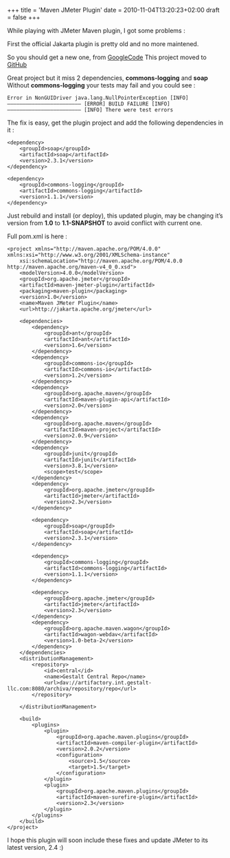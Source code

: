 +++
title = 'Maven JMeter Plugin'
date = 2010-11-04T13:20:23+02:00
draft = false
+++

While playing with JMeter Maven plugin, I got some problems :

First the official Jakarta plugin is pretty old and no more maintened.

So you should get a new one, from [GoogleCode](http://code.google.com/p/jmeter-maven-plugin/) This project moved to [GitHub](https://github.com/Ronnie76er/jmeter-maven-plugin)

Great project but it miss 2 dependencies, **commons-logging** and **soap** Without **commons-logging** your tests may fail and you could see : 

```
Error in NonGUIDriver java.lang.NullPointerException [INFO] ———————————————————————— [ERROR] BUILD FAILURE [INFO] ———————————————————————— [INFO] There were test errors
```

The fix is easy, get the plugin project and add the following dependencies in it :

```
<dependency>
	<groupId>soap</groupId>
	<artifactId>soap</artifactId>
	<version>2.3.1</version>
</dependency>

<dependency>
	<groupId>commons-logging</groupId>
	<artifactId>commons-logging</artifactId>
	<version>1.1.1</version>
</dependency>
```


Just rebuild and install (or deploy), this updated plugin, may be changing it’s version from **1.0** to **1.1-SNAPSHOT** to avoid conflict with current one.

Full pom.xml is here :

```
<project xmlns="http://maven.apache.org/POM/4.0.0" xmlns:xsi="http://www.w3.org/2001/XMLSchema-instance"
	xsi:schemaLocation="http://maven.apache.org/POM/4.0.0 http://maven.apache.org/maven-v4_0_0.xsd">
	<modelVersion>4.0.0</modelVersion>
	<groupId>org.apache.jmeter</groupId>
	<artifactId>maven-jmeter-plugin</artifactId>
	<packaging>maven-plugin</packaging>
	<version>1.0</version>
	<name>Maven JMeter Plugin</name>
	<url>http://jakarta.apache.org/jmeter</url>

	<dependencies>
		<dependency>
			<groupId>ant</groupId>
			<artifactId>ant</artifactId>
			<version>1.6</version>
		</dependency>
		<dependency>
			<groupId>commons-io</groupId>
			<artifactId>commons-io</artifactId>
			<version>1.2</version>
		</dependency>
		<dependency>
			<groupId>org.apache.maven</groupId>
			<artifactId>maven-plugin-api</artifactId>
			<version>2.0</version>
		</dependency>
		<dependency>
			<groupId>org.apache.maven</groupId>
			<artifactId>maven-project</artifactId>
			<version>2.0.9</version>
		</dependency>
		<dependency>
			<groupId>junit</groupId>
			<artifactId>junit</artifactId>
			<version>3.8.1</version>
			<scope>test</scope>
		</dependency>
		<dependency>
			<groupId>org.apache.jmeter</groupId>
			<artifactId>jmeter</artifactId>
			<version>2.3</version>
		</dependency>

		<dependency>
			<groupId>soap</groupId>
			<artifactId>soap</artifactId>
			<version>2.3.1</version>
		</dependency>

		<dependency>
			<groupId>commons-logging</groupId>
			<artifactId>commons-logging</artifactId>
			<version>1.1.1</version>
		</dependency>

		<dependency>
			<groupId>org.apache.jmeter</groupId>
			<artifactId>jmeter</artifactId>
			<version>2.3</version>
		</dependency>
		<dependency>
			<groupId>org.apache.maven.wagon</groupId>
			<artifactId>wagon-webdav</artifactId>
			<version>1.0-beta-2</version>
		</dependency>
	</dependencies>
	<distributionManagement>
		<repository>
			<id>central</id>
			<name>Gestalt Central Repo</name>
			<url>dav://artifactory.int.gestalt-llc.com:8080/archiva/repository/repo</url>
		</repository>

	</distributionManagement>

	<build>
		<plugins>
			<plugin>
				<groupId>org.apache.maven.plugins</groupId>
				<artifactId>maven-compiler-plugin</artifactId>
				<version>2.0.2</version>
				<configuration>
					<source>1.5</source>
					<target>1.5</target>
				</configuration>
			</plugin>
			<plugin>
				<groupId>org.apache.maven.plugins</groupId>
				<artifactId>maven-surefire-plugin</artifactId>
				<version>2.3</version>
			</plugin>
		</plugins>
	</build>
</project>
```

I hope this plugin will soon include these fixes and update JMeter to its latest version, 2.4 :)